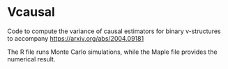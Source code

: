 # Vcausal
Code to compute the variance of causal estimators for binary v-structures to accompany https://arxiv.org/abs/2004.09181

The R file runs Monte Carlo simulations, while the Maple file provides the numerical result.
